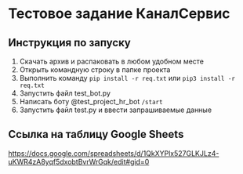 # Тестовое задание КаналСервис
## Инструкция по запуску
1) Скачать архив и распаковать в любом удобном месте
2) Открыть командную строку в папке проекта
3) Выполнить команду `pip install -r req.txt` или `pip3 install -r req.txt`
4) Запустить файл test_bot.py
5) Написать боту @test_project_hr_bot `/start`
6) Запустить файл test.py и ввести запрашиваемые данные
## Ссылка на таблицу Google Sheets
https://docs.google.com/spreadsheets/d/1QkXYPlx527GLKJLz4-uKWR4zA8yqf5dxobtBvrWrGqk/edit#gid=0
